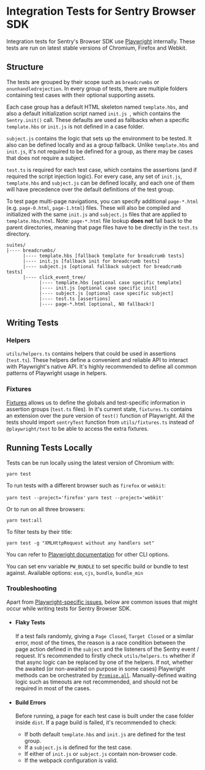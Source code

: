 # Integration Tests for Sentry Browser SDK

Integration tests for Sentry's Browser SDK use [Playwright](https://playwright.dev/) internally. These tests are run on
latest stable versions of Chromium, Firefox and Webkit.

## Structure

The tests are grouped by their scope such as `breadcrumbs` or `onunhandledrejection`. In every group of tests, there are
multiple folders containing test cases with their optional supporting assets.

Each case group has a default HTML skeleton named `template.hbs`, and also a default initialization script named
`init.js `, which contains the `Sentry.init()` call. These defaults are used as fallbacks when a specific `template.hbs`
or `init.js` is not defined in a case folder.

`subject.js` contains the logic that sets up the environment to be tested. It also can be defined locally and as a group
fallback. Unlike `template.hbs` and `init.js`, it's not required to be defined for a group, as there may be cases that
does not require a subject.

`test.ts` is required for each test case, which contains the assertions (and if required the script injection logic).
For every case, any set of `init.js`, `template.hbs` and `subject.js` can be defined locally, and each one of them will
have precedence over the default definitions of the test group.

To test page multi-page navigations, you can specify additional `page-*.html` (e.g. `page-0.html`, `page-1.html`) files.
These will also be compiled and initialized with the same `init.js` and `subject.js` files that are applied to
`template.hbs/html`. Note: `page-*.html` file lookup **does not** fall back to the parent directories, meaning that page
files have to be directly in the `test.ts` directory.

```
suites/
|---- breadcrumbs/
      |---- template.hbs [fallback template for breadcrumb tests]
      |---- init.js [fallback init for breadcrumb tests]
      |---- subject.js [optional fallback subject for breadcrumb tests]
      |---- click_event_tree/
            |---- template.hbs [optional case specific template]
            |---- init.js [optional case specific init]
            |---- subject.js [optional case specific subject]
            |---- test.ts [assertions]
            |---- page-*.html [optional, NO fallback!]
```

## Writing Tests

### Helpers

`utils/helpers.ts` contains helpers that could be used in assertions (`test.ts`). These helpers define a convenient and
reliable API to interact with Playwright's native API. It's highly recommended to define all common patterns of
Playwright usage in helpers.

### Fixtures

[Fixtures](https://playwright.dev/docs/api/class-fixtures) allows us to define the globals and test-specific information
in assertion groups (`test.ts` files). In it's current state, `fixtures.ts` contains an extension over the pure version
of `test()` function of Playwright. All the tests should import `sentryTest` function from `utils/fixtures.ts` instead
of `@playwright/test` to be able to access the extra fixtures.

## Running Tests Locally

Tests can be run locally using the latest version of Chromium with:

`yarn test`

To run tests with a different browser such as `firefox` or `webkit`:

`yarn test --project='firefox'` `yarn test --project='webkit'`

Or to run on all three browsers:

`yarn test:all`

To filter tests by their title:

`yarn test -g "XMLHttpRequest without any handlers set"`

You can refer to [Playwright documentation](https://playwright.dev/docs/test-cli) for other CLI options.

You can set env variable `PW_BUNDLE` to set specific build or bundle to test against. Available options: `esm`, `cjs`,
`bundle`, `bundle_min`

### Troubleshooting

Apart from [Playwright-specific issues](https://playwright.dev/docs/troubleshooting), below are common issues that might
occur while writing tests for Sentry Browser SDK.

- #### Flaky Tests

  If a test fails randomly, giving a `Page Closed`, `Target Closed` or a similar error, most of the times, the reason is
  a race condition between the page action defined in the `subject` and the listeners of the Sentry event / request.
  It's recommended to firstly check `utils/helpers.ts` whether if that async logic can be replaced by one of the
  helpers. If not, whether the awaited (or non-awaited on purpose in some cases) Playwright methods can be orchestrated
  by [`Promise.all`](http://mdn.io/promise.all). Manually-defined waiting logic such as timeouts are not recommended,
  and should not be required in most of the cases.

- #### Build Errors

  Before running, a page for each test case is built under the case folder inside `dist`. If a page build is failed,
  it's recommended to check:

  - If both default `template.hbs` and `init.js` are defined for the test group.
  - If a `subject.js` is defined for the test case.
  - If either of `init.js` or `subject.js` contain non-browser code.
  - If the webpack configuration is valid.

